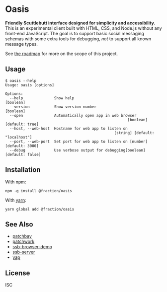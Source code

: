 # Oasis

**Friendly Scuttlebutt interface designed for simplicity and accessibility.**
This is an experimental client built with HTML, CSS, and Node.js without any
front-end JavaScript. The goal is to support basic social messaging schemas with
some extra tools for debugging, *not* to support all known message types.

See [the roadmap](./docs/roadmap.md) for more on the scope of this project.

## Usage

```console
$ oasis --help
Usage: oasis [options]

Options:
  --help              Show help                                        [boolean]
  --version           Show version number                              [boolean]
  --open              Automatically open app in web browser
                                                       [boolean] [default: true]
  --host, --web-host  Hostname for web app to listen on
                                                 [string] [default: "localhost"]
  --port, --web-port  Set port for web app to listen on [number] [default: 3000]
  --debug             Use verbose output for debugging[boolean] [default: false]
```

## Installation

With [npm](https://npmjs.org/):

```shell
npm -g install @fraction/oasis
```

With [yarn](https://yarnpkg.com/en/):

```shell
yarn global add @fraction/oasis
```

## See Also

- [patchbay](https://github.com/ssbc/patchbay)
- [patchwork](https://github.com/ssbc/patchwork)
- [ssb-browser-demo](https://github.com/arj03/ssb-browser-demo)
- [ssb-server](https://github.com/ssbc/ssb-server)
- [yap](https://github.com/dominictarr/yap)

## License

ISC

